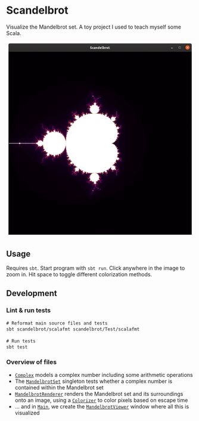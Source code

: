 # Scandelbrot

Visualize the Mandelbrot set. A toy project I used to teach myself some Scala.

![Scandelbrot example visualization](doc/scandelbrot.gif)

## Usage

Requires `sbt`. Start program with `sbt run`. Click anywhere in the image to zoom in. Hit space to toggle different colorization methods.

## Development

### Lint & run tests

```
# Reformat main source files and tests
sbt scandelbrot/scalafmt scandelbrot/Test/scalafmt

# Run tests
sbt test
```

### Overview of files

* [`Complex`](src/main/scala/Complex.scala) models a complex number including some arithmetic operations
* The [`MandelbrotSet`](src/main/scala/MandelbrotSet.scala) singleton tests whether a complex number is contained within the Mandelbrot set
* [`MandelbrotRenderer`](src/main/scala/MandelbrotRenderer.scala) renders the Mandelbrot set and its surroundings onto an image, using a [`Colorizer`](src/main/scala/Colorizer.scala) to color pixels based on escape time
* … and in [`Main`](src/main/scala/Main.scala), we create the [`MandelbrotViewer`](src/main/scala/MandelbrotViewer.scala) window where all this is visualized
